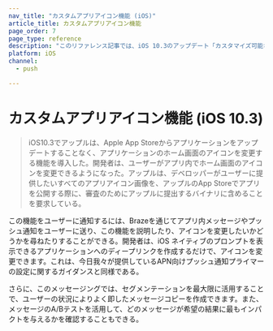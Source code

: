 ```yaml
---
nav_title: "カスタムアプリアイコン機能 (iOS)"
article_title: カスタムアプリアイコン機能
page_order: 7
page_type: reference
description: "このリファレンス記事では、iOS 10.3のアップデート「カスタマイズ可能なアプリアイコン」を取り上げている。"
platform: iOS
channel:
  - push

---
```


# カスタムアプリアイコン機能 (iOS 10.3) 

> iOS10.3でアップルは、Apple App Storeからアプリケーションをアップデートすることなく、アプリケーションのホーム画面のアイコンを変更する機能を導入した。開発者は、ユーザーがアプリ内でホーム画面のアイコンを変更できるようになった。アップルは、デベロッパーがユーザーに提供したいすべてのアプリアイコン画像を、アップルのApp Storeでアプリを公開する際に、審査のためにアップルに提出するバイナリに含めることを要求している。

この機能をユーザーに通知するには、Brazeを通じてアプリ内メッセージやプッシュ通知をユーザーに送り、この機能を説明したり、アイコンを変更したいかどうかを尋ねたりすることができる。開発者は、iOS ネイティブのプロンプトを表示できるアプリケーションへのディープリンクを作成するだけで、アイコンを変更できます。これは、今日我々が提供しているAPN向けプッシュ通知プライマーの設定に関するガイダンスと同様である。

さらに、このメッセージングでは、セグメンテーションを最大限に活用することで、ユーザーの状況によりよく即したメッセージコピーを作成できます。また、メッセージのA/Bテストを活用して、どのメッセージが希望の結果に最もインパクトを与えるかを確認することもできる。
